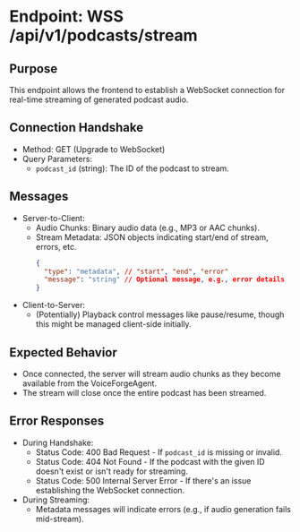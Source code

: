 # Endpoint: WSS /api/v1/podcasts/stream

## Purpose
This endpoint allows the frontend to establish a WebSocket connection for real-time streaming of generated podcast audio.

## Connection Handshake
- Method: GET (Upgrade to WebSocket)
- Query Parameters:
  - `podcast_id` (string): The ID of the podcast to stream.

## Messages
- Server-to-Client:
  - Audio Chunks: Binary audio data (e.g., MP3 or AAC chunks).
  - Stream Metadata: JSON objects indicating start/end of stream, errors, etc.
    ```json
    {
      "type": "metadata", // "start", "end", "error"
      "message": "string" // Optional message, e.g., error details
    }
    ```
- Client-to-Server:
  - (Potentially) Playback control messages like pause/resume, though this might be managed client-side initially.

## Expected Behavior
- Once connected, the server will stream audio chunks as they become available from the VoiceForgeAgent.
- The stream will close once the entire podcast has been streamed.

## Error Responses
- During Handshake:
  - Status Code: 400 Bad Request - If `podcast_id` is missing or invalid.
  - Status Code: 404 Not Found - If the podcast with the given ID doesn't exist or isn't ready for streaming.
  - Status Code: 500 Internal Server Error - If there's an issue establishing the WebSocket connection.
- During Streaming:
  - Metadata messages will indicate errors (e.g., if audio generation fails mid-stream).
